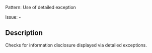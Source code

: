 Pattern: Use of detailed exception

Issue: - 

## Description

Checks for information disclosure displayed via detailed exceptions.
